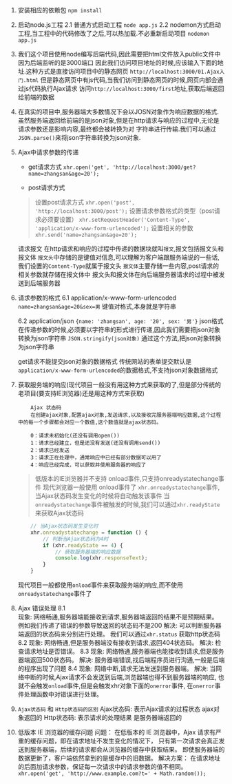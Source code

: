 1. 安装相应的依赖包
    `npm install`
2. 启动node.js工程
    2.1 普通方式启动工程
    `node app.js`
    2.2 nodemon方式启动工程,当工程中的代码修改了之后,可以热加载.不必重新启动项目
    `nodemon app.js`

3. 我们这个项目使用node编写后端代码,因此需要把html文件放入public文件中
   因为后端监听的是3000端口
   因此我们访问项目地址的时候,应该输入下面的地址.这种方式是直接访问项目中的静态网页
   `http://localhost:3000/01.Ajax入门.html`
   但是静态网页中有js代码,当我们访问到静态网页的时候,网页内部会通过js代码执行Ajax请求
   访问`http://localhost:3000/first`地址,获取后端返回给前端的数据

4. 
   在真实的项目中,服务器端大多数情况下会以JOSN对象作为响应数据的格式.
   虽然服务端返回给前端的是json对象,但是在http请求与响应的过程中,无论是请求参数还是影响内容,最终都会被转换为对   字符串进行传输.我们可以通过 `JSON.parse()`来将json字符串转换为json对象.

5. Ajax中请求参数的传递
    - get请求方式
    `xhr.open('get', 'http://localhost:3000/get?name=zhangsan&age=20');`

    - post请求方式
    > 设置post请求方式
    `xhr.open('post', 'http://localhost:3000/post');`
    > 设置请求参数格式的类型（post请求必须要设置）
    `xhr.setRequestHeader('Content-Type', 'application/x-www-form-urlencoded');`
    > 设置相关的参数
    `xhr.send('name=zhangsan&age=20');`

    请求报文
        在http请求和响应的过程中传递的数据块就叫`报文`,报文包括报文头和报文体
        `报文头`中存储的是键值对信息,可以理解为客户端跟服务端说的一些话,我们设置的`Content-Type`就属于报文头
        `报文体`主要存储一些内容,post请求的相关参数就存储在报文体中
        报文头和报文体在向后端服务器请求的过程中被发送到后端服务器

6. 请求参数的格式
    6.1 application/x-www-form-urlencoded
    `name=zhangsan&age=20&sex=男`  键值对格式,本身就是字符串

    6.2 application/json
    `{name: 'zhangsan', age: '20', sex: '男'}`  json格式
    在传递参数的时候,必须要以字符串的形式进行传递,因此我们需要把json对象转换为json字符串
    `JSON.stringify(json对象)` 通过这个方法,把json对象转换为json字符串

    get请求不能提交json对象的数据格式
    传统网站的表单提交默认是`application/x-www-form-urlencoded`的数据格式,不支持json对象数据格式

7. 获取服务端的响应(现代项目一般没有用这种方式来获取的了,但是部分传统的老项目(要支持IE浏览器)还是用这种方式来获取)
    ```
        Ajax 状态码
        在创建ajax对象,配置ajax对象,发送请求,以及接收完服务器端响应数据,这个过程中的每一个步骤都会对应一个数值,这个数值就是ajax状态码。

        0：请求未初始化(还没有调用open())
        1：请求已经建立，但是还没有发送(还没有调用send())
        2：请求已经发送
        3：请求正在处理中，通常响应中已经有部分数据可以用了
        4：响应已经完成，可以获取并使用服务器的响应了
    ```
    > 低版本的IE浏览器并不支持 onload事件,只支持onreadystatechange事件
    > 现代浏览器一般使用 onload事件了
    `xhr.onreadystatechange`事件,当Ajax状态码发生变化的时候将自动触发该事件
    当`onreadystatechange`事件被触发的时候,我们可以通过`xhr.readyState`来获取Ajax状态码
    ```js
        // 当Ajax状态码发生变化时
        xhr.onreadystatechange = function () {
            // 判断当Ajax状态码为4时
            if (xhr.readyState == 4) {
                // 获取服务器端的响应数据
                console.log(xhr.responseText);
            }
        }
    ```

    现代项目一般都使用`onload`事件来获取服务端的响应,而不使用`onreadystatechange`事件了

8. Ajax 错误处理
    8.1  
        现象:
            网络畅通,服务器端能接收到请求,服务器端返回的结果不是预期结果。
            例如我们传递了错误的参数导致返回的状态码不是200
        解决:
            可以判断服务器端返回的状态码来分别进行处理。
            我们可以通过`xhr.status` 获取http状态码
    8.2
        现象:
            网络畅通,但是服务器端没有接收到请求,返回404状态码。
        解决:
            检查请求地址是否错误。
    8.3
        现象:
            网络畅通,服务器端也能接收到请求,但是服务器端返回500状态码。
        解决:
            服务器端错误,找后端程序员进行沟通,一般是后端的程序出现了问题
    8.4
        现象:
            网络中断,请求无法发送到服务器端。
        解决:
            当网络中断的时候,Ajax请求不会发送到后端,浏览器端也得不到服务器端的响应,
            也就不会触发`onload`事件,但是会触发xhr对象下面的`onerror`事件,
            在`onerror`事件处理函数中对错误进行处理。

9. `Ajax状态码` 和 `Http状态码的区别`
    Ajax状态码: 表示Ajax请求的过程状态 ajax对象返回的
    Http状态码: 表示请求的处理结果 是服务器端返回的

10. 低版本 IE 浏览器的缓存问题
    问题：
        在低版本的 IE 浏览器中，Ajax 请求有严重的缓存问题，即在请求地址不发生变化的情况下，
        只有第一次请求会真正发送到服务器端，后续的请求都会从浏览器的缓存中获取结果。
        即使服务器端的数据更新了，客户端依然拿到的是缓存中的旧数据。
    解决方案：
        在请求地址的后面加请求参数，保证每一次请求中的请求参数的值不相同。 
        `xhr.open('get', 'http://www.example.com?t=' + Math.random());`











